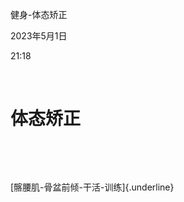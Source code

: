 健身-体态矫正

2023年5月1日

21:18

 

**体态矫正**
============

![](../../../../assets/009_健身-体态矫正_000.png)

![](../../../../assets/009_健身-体态矫正_000.png)

[髂腰肌-骨盆前倾-干活-训练]{.underline}


